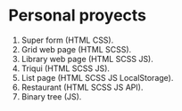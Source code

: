 # Personal proyects
1. Super form (HTML CSS).
2. Grid web page (HTML SCSS).
3. Library web page (HTML SCSS JS).
4. Triqui (HTML SCSS JS).
5. List page (HTML SCSS JS LocalStorage).
6. Restaurant (HTML SCSS JS API).
7. Binary tree (JS).
